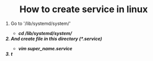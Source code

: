 <h1 align='center'>How to create service in linux</h1>
<ol>
	<li>Go to '/lib/systemd/system/'</li>
	<ul><li><b><i>cd /lib/systemd/system/</li></ul>
	<li>And create file in this directory (*.service)</li>
	<ul><li><b><i>vim super_name.service</li></ul>
	<li>t</li>
</ol>

